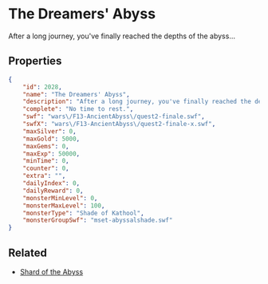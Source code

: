 # The Dreamers' Abyss

After a long journey, you've finally reached the depths of the abyss...

## Properties

```json
{
    "id": 2028,
    "name": "The Dreamers' Abyss",
    "description": "After a long journey, you've finally reached the depths of the abyss...",
    "complete": "No time to rest.",
    "swf": "wars\/F13-AncientAbyss\/quest2-finale.swf",
    "swfX": "wars\/F13-AncientAbyss\/quest2-finale-x.swf",
    "maxSilver": 0,
    "maxGold": 5000,
    "maxGems": 0,
    "maxExp": 50000,
    "minTime": 0,
    "counter": 0,
    "extra": "",
    "dailyIndex": 0,
    "dailyReward": 0,
    "monsterMinLevel": 0,
    "monsterMaxLevel": 100,
    "monsterType": "Shade of Kathool",
    "monsterGroupSwf": "mset-abyssalshade.swf"
}
```

## Related

- [Shard of the Abyss](../items/21387-shard-of-the-abyss.md)


